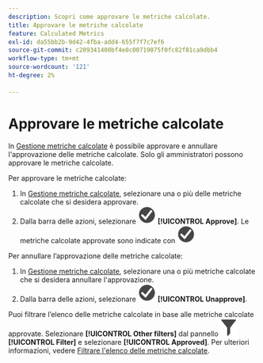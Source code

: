 ```yaml
---
description: Scopri come approvare le metriche calcolate.
title: Approvare le metriche calcolate
feature: Calculated Metrics
exl-id: da55bb2b-9d42-4fba-add4-655f7f7c7ef6
source-git-commit: c209341400bf4e0c00719075f0fc82f81ca9dbb4
workflow-type: tm+mt
source-wordcount: '121'
ht-degree: 2%

---
```


# Approvare le metriche calcolate

In [Gestione metriche calcolate](cm-manager.md) è possibile approvare e annullare l&#39;approvazione delle metriche calcolate. Solo gli amministratori possono approvare le metriche calcolate.

Per approvare le metriche calcolate:

1. In [Gestione metriche calcolate](cm-manager.md), selezionare una o più delle metriche calcolate che si desidera approvare.
1. Dalla barra delle azioni, selezionare ![CheckmarkCircle](/help/assets/icons/CheckmarkCircle.svg) **[!UICONTROL Approve]**. Le metriche calcolate approvate sono indicate con ![CheckmarkCircle](/help/assets/icons/CheckmarkCircle.svg)

Per annullare l’approvazione delle metriche calcolate:

1. In [Gestione metriche calcolate](cm-approving.md), selezionare una o più metriche calcolate che si desidera annullare l&#39;approvazione.
1. Dalla barra delle azioni, selezionare ![CheckmarkCircle](/help/assets/icons/CheckmarkCircle.svg) **[!UICONTROL Unapprove]**.


Puoi filtrare l’elenco delle metriche calcolate in base alle metriche calcolate approvate. Selezionare **[!UICONTROL Other filters]** dal pannello ![Filtro](/help/assets/icons/Filter.svg) **[!UICONTROL Filter]** e selezionare **[!UICONTROL Approved]**. Per ulteriori informazioni, vedere [Filtrare l&#39;elenco delle metriche calcolate](/help/components/calc-metrics/cm-workflow/cm-filter.md).
